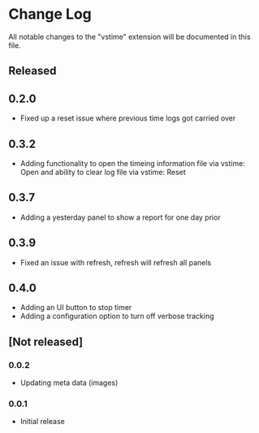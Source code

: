 # Change Log

All notable changes to the "vstime" extension will be documented in this file.

## Released
## 0.2.0
- Fixed up a reset issue where previous time logs got carried over

## 0.3.2
- Adding functionality to open the timeing information file via vstime: Open and ability to clear log file via vstime: Reset

## 0.3.7
- Adding a yesterday panel to show a report for one day prior

## 0.3.9
- Fixed an issue with refresh, refresh will refresh all panels

## 0.4.0
- Adding an UI button to stop timer
- Adding a configuration option to turn off verbose tracking
  
  
## [Not released]
### 0.0.2
- Updating meta data (images)
### 0.0.1
- Initial release